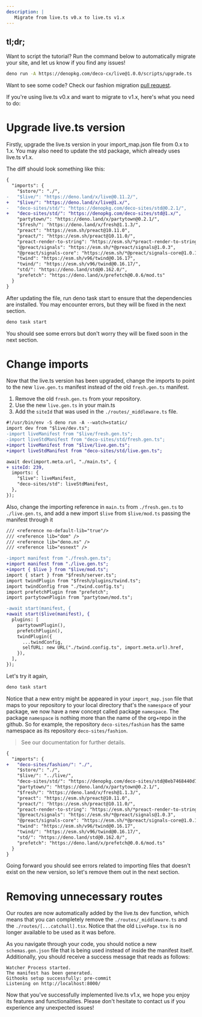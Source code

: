 ```yaml
---
description: |
   Migrate from live.ts v0.x to live.ts v1.x
---
```


## tl;dr;

Want to script the tutorial? Run the command below to automatically migrate your
site, and let us know if you find any issues!

```sh
deno run -A https://denopkg.com/deco-cx/live@1.0.0/scripts/upgrade.ts
```

Want to see some code? Check our fashion migration
[pull request](https://github.com/deco-sites/fashion/pull/123).

If you're using live.ts v0.x and want to migrate to v1.x, here's what you need
to do:

# Upgrade live.ts version

Firstly, upgrade the live.ts version in your import_map.json file from 0.x to
1.x. You may also need to update the std package, which already uses live.ts
v1.x.

The diff should look something like this:

```diff
{
  "imports": {
    "$store/": "./",
-   "$live/": "https://deno.land/x/live@0.11.2/",
+   "$live/": "https://deno.land/x/live@1.x/",
-   "deco-sites/std/": "https://denopkg.com/deco-sites/std@0.2.1/",
+   "deco-sites/std/": "https://denopkg.com/deco-sites/std@1.x/",
    "partytown/": "https://deno.land/x/partytown@0.2.1/",
    "$fresh/": "https://deno.land/x/fresh@1.1.3/",
    "preact": "https://esm.sh/preact@10.11.0",
    "preact/": "https://esm.sh/preact@10.11.0/",
    "preact-render-to-string": "https://esm.sh/*preact-render-to-string@5.2.4",
    "@preact/signals": "https://esm.sh/*@preact/signals@1.0.3",
    "@preact/signals-core": "https://esm.sh/*@preact/signals-core@1.0.1",
    "twind": "https://esm.sh/v96/twind@0.16.17",
    "twind/": "https://esm.sh/v96/twind@0.16.17/",
    "std/": "https://deno.land/std@0.162.0/",
    "prefetch": "https://deno.land/x/prefetch@0.0.6/mod.ts"
  }
}
```

After updating the file, run deno task start to ensure that the dependencies are
installed. You may encounter errors, but they will be fixed in the next section.

```sh
deno task start
```

You should see some errors but don't worry they will be fixed soon in the next
section.

# Change imports

Now that the live.ts version has been upgraded, change the imports to point to
the new `live.gen.ts` manifest instead of the old `fresh.gen.ts` manifest.

1. Remove the old `fresh.gen.ts` from your repository.
2. Use the new `live.gen.ts` in your main.ts
3. Add the `siteId` that was used in the `./routes/_middleware.ts` file.

```diff
#!/usr/bin/env -S deno run -A --watch=static/
import dev from "$live/dev.ts";
-import liveManifest from "$live/fresh.gen.ts";
-import liveStdManifest from "deco-sites/std/fresh.gen.ts";
+import liveManifest from "$live/live.gen.ts";
+import liveStdManifest from "deco-sites/std/live.gen.ts";

await dev(import.meta.url, "./main.ts", {
+ siteId: 239,
  imports: {
    "$live": liveManifest,
    "deco-sites/std": liveStdManifest,
  },
});
```

Also, change the importing reference in `main.ts` from `./fresh.gen.ts` to
`./live.gen.ts`, and add a new import `$live` from `$live/mod.ts` passing the
manifest through it

```diff
/// <reference no-default-lib="true"/>
/// <reference lib="dom" />
/// <reference lib="deno.ns" />
/// <reference lib="esnext" />

-import manifest from "./fresh.gen.ts";
+import manifest from "./live.gen.ts";
+import { $live } from "$live/mod.ts";
import { start } from "$fresh/server.ts";
import twindPlugin from "$fresh/plugins/twind.ts";
import twindConfig from "./twind.config.ts";
import prefetchPlugin from "prefetch";
import partytownPlugin from "partytown/mod.ts";

-await start(manifest, {
+await start($live(manifest), {
  plugins: [
    partytownPlugin(),
    prefetchPlugin(),
    twindPlugin({
      ...twindConfig,
      selfURL: new URL("./twind.config.ts", import.meta.url).href,
    }),
  ],
});
```

Let's try it again,

```sh
deno task start
```

Notice that a new entry might be appeared in your `import_map.json` file that
maps to your repository to your local directory that's the `namespace` of your
package, we now have a new concept called package `namespace`. The package
`namespace` is nothing more than the name of the org+repo in the github. So for
example, the repository `deco-sites/fashion` has the same namespace as its
repository `deco-sites/fashion`.

> See our documentation for further details.

```diff
{
  "imports": {
+   "deco-sites/fashion/": "./",
    "$store/": "./",
    "$live/": "../live/",
    "deco-sites/std/": "https://denopkg.com/deco-sites/std@8eb7468440d77a1d8a32e71d81eb7f6ad976622a/",
    "partytown/": "https://deno.land/x/partytown@0.2.1/",
    "$fresh/": "https://deno.land/x/fresh@1.1.3/",
    "preact": "https://esm.sh/preact@10.11.0",
    "preact/": "https://esm.sh/preact@10.11.0/",
    "preact-render-to-string": "https://esm.sh/*preact-render-to-string@5.2.4",
    "@preact/signals": "https://esm.sh/*@preact/signals@1.0.3",
    "@preact/signals-core": "https://esm.sh/*@preact/signals-core@1.0.1",
    "twind": "https://esm.sh/v96/twind@0.16.17",
    "twind/": "https://esm.sh/v96/twind@0.16.17/",
    "std/": "https://deno.land/std@0.162.0/",
    "prefetch": "https://deno.land/x/prefetch@0.0.6/mod.ts"
  }
}
```

Going forward you should see errors related to importing files that doesn't
exist on the new version, so let's remove them out in the next section.

# Removing unnecessary routes

Our routes are now automatically added by the live.ts dev function, which means
that you can completely remove the `./routes/_middleware.ts` and the
`./routes/[...catchall].tsx`. Notice that the old `LivePage.tsx` is no longer
available to be used as it was before.

As you navigate through your code, you should notice a new `schemas.gen.json`
file that is being used instead of inside the manifest itself. Additionally, you
should receive a success message that reads as follows:

```
Watcher Process started.
The manifest has been generated.
Githooks setup successfully: pre-commit
Listening on http://localhost:8000/
```

Now that you've successfully implemented live.ts v1.x, we hope you enjoy its
features and functionalities. Please don't hesitate to contact us if you
experience any unexpected issues!
